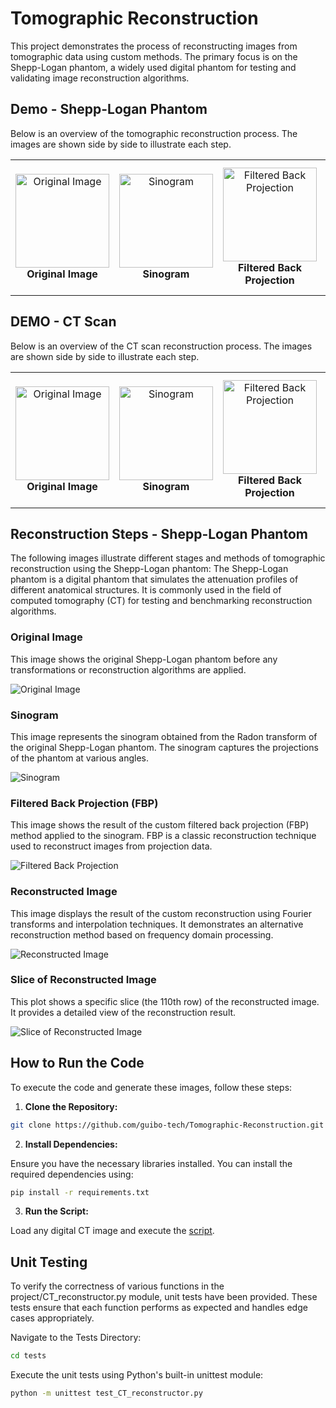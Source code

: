 # Tomographic Reconstruction

This project demonstrates the process of reconstructing images from tomographic data using custom methods. The primary focus is on the Shepp-Logan phantom, a widely used digital phantom for testing and validating image reconstruction algorithms.

## Demo - Shepp-Logan Phantom

Below is an overview of the tomographic reconstruction process. The images are shown side by side to illustrate each step.

<table>
  <tr>
    <td align="center">
      <img src="assets/shepp_logan_phantom/original.png" alt="Original Image" width="150"/><br>
      <b>Original Image</b>
    </td>
    <td align="center">
      <img src="assets/shepp_logan_phantom/sinogram.png" alt="Sinogram" width="150"/><br>
      <b>Sinogram</b>
    </td>
    <td align="center">
      <img src="assets/shepp_logan_phantom/filtered_back_projection.png" alt="Filtered Back Projection" width="150"/><br>
      <b>Filtered Back Projection</b>
    </td>
    <td align="center">
      <img src="assets/shepp_logan_phantom/reconstructed_image.png" alt="Reconstructed Image" width="150"/><br>
      <b>Reconstructed Image</b>
    </td>
    <td align="center">
      <img src="assets/shepp_logan_phantom/slice_of_reconstructed_image.png" alt="Slice of Reconstructed Image" width="150"/><br>
      <b>Slice of Reconstructed Image</b>
    </td>
  </tr>
</table>

## DEMO - CT Scan

Below is an overview of the CT scan reconstruction process. The images are shown side by side to illustrate each step.

<table>
  <tr>
    <td align="center">
      <img src="assets/ct_scan/original.png" alt="Original Image" width="150"/><br>
      <b>Original Image</b>
    </td>
    <td align="center">
      <img src="assets/ct_scan/sinogram.png" alt="Sinogram" width="150"/><br>
      <b>Sinogram</b>
    </td>
    <td align="center">
      <img src="assets/ct_scan/filtered_back_projection.png" alt="Filtered Back Projection" width="150"/><br>
      <b>Filtered Back Projection</b>
    </td>
    <td align="center">
      <img src="assets/ct_scan/reconstructed_image.png" alt="Reconstructed Image" width="150"/><br>
      <b>Reconstructed Image</b>
    </td>
    <td align="center">
      <img src="assets/ct_scan/slice_of_reconstructed_image.png" alt="Slice of Reconstructed Image" width="150"/><br>
      <b>Slice of Reconstructed Image</b>
    </td>
  </tr>
</table>


## Reconstruction Steps - Shepp-Logan Phantom

The following images illustrate different stages and methods of tomographic reconstruction using the Shepp-Logan phantom:
The Shepp-Logan phantom is a digital phantom that simulates the attenuation profiles of different anatomical structures. It is commonly used in the field of computed tomography (CT) for testing and benchmarking reconstruction algorithms.


### Original Image
This image shows the original Shepp-Logan phantom before any transformations or reconstruction algorithms are applied.

![Original Image](assets/shepp_logan_phantom_plasma/original.png)

### Sinogram
This image represents the sinogram obtained from the Radon transform of the original Shepp-Logan phantom. The sinogram captures the projections of the phantom at various angles.

![Sinogram](assets/shepp_logan_phantom_plasma/sinogram.png)

### Filtered Back Projection (FBP)
This image shows the result of the custom filtered back projection (FBP) method applied to the sinogram. FBP is a classic reconstruction technique used to reconstruct images from projection data.

![Filtered Back Projection](assets/shepp_logan_phantom_plasma/filtered_back_projection.png)

### Reconstructed Image
This image displays the result of the custom reconstruction using Fourier transforms and interpolation techniques. It demonstrates an alternative reconstruction method based on frequency domain processing.

![Reconstructed Image](assets/shepp_logan_phantom_plasma/reconstructed_image.png)

### Slice of Reconstructed Image
This plot shows a specific slice (the 110th row) of the reconstructed image. It provides a detailed view of the reconstruction result.

![Slice of Reconstructed Image](assets/shepp_logan_phantom_plasma/slice_of_reconstructed_image.png)

## How to Run the Code

To execute the code and generate these images, follow these steps:

1. **Clone the Repository:**

```bash
git clone https://github.com/guibo-tech/Tomographic-Reconstruction.git
```

2. **Install Dependencies:**

Ensure you have the necessary libraries installed. You can install the required dependencies using:

```bash
pip install -r requirements.txt
```

3. **Run the Script:**

Load any digital CT image and execute the [script](project/CT_reconstructor.py).

## Unit Testing

To verify the correctness of various functions in the project/CT_reconstructor.py module, unit tests have been provided. These tests ensure that each function performs as expected and handles edge cases appropriately.

Navigate to the Tests Directory:

```bash
cd tests
```

Execute the unit tests using Python's built-in unittest module:
```bash
python -m unittest test_CT_reconstructor.py
```